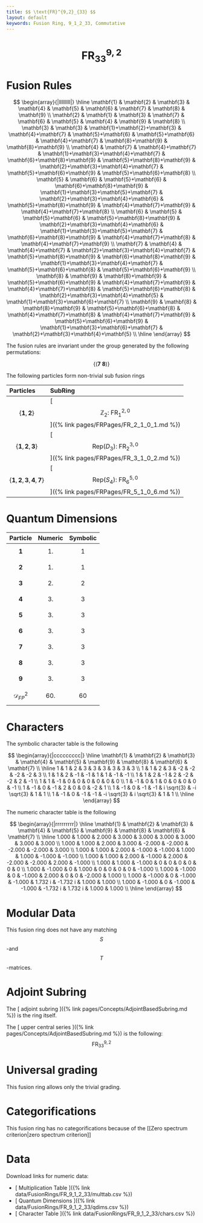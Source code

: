 ```yaml
---
title: $$ \text{FR}^{9,2}_{33} $$
layout: default
keywords: Fusion Ring, 9_1_2_33, Commutative
---
```

# $$ \text{FR}^{9,2}_{33} $$


# Fusion Rules

$$
\begin{array}{|lllllllll|}
\hline
 \mathbf{1} & \mathbf{2} & \mathbf{3} & \mathbf{4} & \mathbf{5} & \mathbf{6} & \mathbf{7} & \mathbf{8} & \mathbf{9} \\
 \mathbf{2} & \mathbf{1} & \mathbf{3} & \mathbf{7} & \mathbf{6} & \mathbf{5} & \mathbf{4} & \mathbf{9} & \mathbf{8} \\
 \mathbf{3} & \mathbf{3} & \mathbf{1}+\mathbf{2}+\mathbf{3} & \mathbf{4}+\mathbf{7} & \mathbf{5}+\mathbf{6} & \mathbf{5}+\mathbf{6} & \mathbf{4}+\mathbf{7} & \mathbf{8}+\mathbf{9} & \mathbf{8}+\mathbf{9} \\
 \mathbf{4} & \mathbf{7} & \mathbf{4}+\mathbf{7} & \mathbf{1}+\mathbf{3}+\mathbf{4}+\mathbf{7} & \mathbf{6}+\mathbf{8}+\mathbf{9} & \mathbf{5}+\mathbf{8}+\mathbf{9} & \mathbf{2}+\mathbf{3}+\mathbf{4}+\mathbf{7} & \mathbf{5}+\mathbf{6}+\mathbf{9} & \mathbf{5}+\mathbf{6}+\mathbf{8} \\
 \mathbf{5} & \mathbf{6} & \mathbf{5}+\mathbf{6} & \mathbf{6}+\mathbf{8}+\mathbf{9} & \mathbf{1}+\mathbf{3}+\mathbf{5}+\mathbf{7} & \mathbf{2}+\mathbf{3}+\mathbf{4}+\mathbf{6} & \mathbf{5}+\mathbf{8}+\mathbf{9} & \mathbf{4}+\mathbf{7}+\mathbf{9} & \mathbf{4}+\mathbf{7}+\mathbf{8} \\
 \mathbf{6} & \mathbf{5} & \mathbf{5}+\mathbf{6} & \mathbf{5}+\mathbf{8}+\mathbf{9} & \mathbf{2}+\mathbf{3}+\mathbf{4}+\mathbf{6} & \mathbf{1}+\mathbf{3}+\mathbf{5}+\mathbf{7} & \mathbf{6}+\mathbf{8}+\mathbf{9} & \mathbf{4}+\mathbf{7}+\mathbf{8} & \mathbf{4}+\mathbf{7}+\mathbf{9} \\
 \mathbf{7} & \mathbf{4} & \mathbf{4}+\mathbf{7} & \mathbf{2}+\mathbf{3}+\mathbf{4}+\mathbf{7} & \mathbf{5}+\mathbf{8}+\mathbf{9} & \mathbf{6}+\mathbf{8}+\mathbf{9} & \mathbf{1}+\mathbf{3}+\mathbf{4}+\mathbf{7} & \mathbf{5}+\mathbf{6}+\mathbf{8} & \mathbf{5}+\mathbf{6}+\mathbf{9} \\
 \mathbf{8} & \mathbf{9} & \mathbf{8}+\mathbf{9} & \mathbf{5}+\mathbf{6}+\mathbf{9} & \mathbf{4}+\mathbf{7}+\mathbf{9} & \mathbf{4}+\mathbf{7}+\mathbf{8} & \mathbf{5}+\mathbf{6}+\mathbf{8} & \mathbf{2}+\mathbf{3}+\mathbf{4}+\mathbf{5} & \mathbf{1}+\mathbf{3}+\mathbf{6}+\mathbf{7} \\
 \mathbf{9} & \mathbf{8} & \mathbf{8}+\mathbf{9} & \mathbf{5}+\mathbf{6}+\mathbf{8} & \mathbf{4}+\mathbf{7}+\mathbf{8} & \mathbf{4}+\mathbf{7}+\mathbf{9} & \mathbf{5}+\mathbf{6}+\mathbf{9} & \mathbf{1}+\mathbf{3}+\mathbf{6}+\mathbf{7} & \mathbf{2}+\mathbf{3}+\mathbf{4}+\mathbf{5} \\
\hline
\end{array}
$$


The fusion rules are invariant under the group generated by the following permutations:

$$ \left\{(\mathbf{7} \ \mathbf{8})\right\} $$


The following particles form non-trivial sub fusion rings

| Particles | SubRing |
| :------ | :------ |
| $$ \{\mathbf{1},\mathbf{2}\} $$ | [ $$ \mathbb{Z}_2:\ \text{FR}^{2,0}_{1} $$ ]({% link pages/FRPages/FR_2_1_0_1.md %}) |
| $$ \{\mathbf{1},\mathbf{2},\mathbf{3}\} $$ | [ $$ \left.\text{Rep(}D_3\right):\ \text{FR}^{3,0}_{2} $$ ]({% link pages/FRPages/FR_3_1_0_2.md %}) |
| $$ \{\mathbf{1},\mathbf{2},\mathbf{3},\mathbf{4},\mathbf{7}\} $$ | [ $$ \left.\text{Rep(}S_4\right):\ \text{FR}^{5,0}_{6} $$ ]({% link pages/FRPages/FR_5_1_0_6.md %}) |


# Quantum Dimensions

| Particle | Numeric | Symbolic |
| :------ | :------ | :------ |
| $$ \mathbf{1} $$ | $$ 1. $$ | $$ 1 $$ |
| $$ \mathbf{2} $$ | $$ 1. $$ | $$ 1 $$ |
| $$ \mathbf{3} $$ | $$ 2. $$ | $$ 2 $$ |
| $$ \mathbf{4} $$ | $$ 3. $$ | $$ 3 $$ |
| $$ \mathbf{5} $$ | $$ 3. $$ | $$ 3 $$ |
| $$ \mathbf{6} $$ | $$ 3. $$ | $$ 3 $$ |
| $$ \mathbf{7} $$ | $$ 3. $$ | $$ 3 $$ |
| $$ \mathbf{8} $$ | $$ 3. $$ | $$ 3 $$ |
| $$ \mathbf{9} $$ | $$ 3. $$ | $$ 3 $$ |
| $$ \mathcal{D}_{FP}^2 $$ | $$ 60. $$ | $$ 60 $$ |

# Characters

The symbolic character table is the following

$$
\begin{array}{|ccccccccc|}
\hline
 \mathbf{1} & \mathbf{2} & \mathbf{3} & \mathbf{4} & \mathbf{5} & \mathbf{9} & \mathbf{8} & \mathbf{6} & \mathbf{7} \\
\hline
 1 & 1 & 2 & 3 & 3 & 3 & 3 & 3 & 3 \\
 1 & 1 & 2 & 3 & -2 & -2 & -2 & -2 & 3 \\
 1 & 1 & 2 & -1 & -1 & 1 & 1 & -1 & -1 \\
 1 & 1 & 2 & -1 & 2 & -2 & -2 & 2 & -1 \\
 1 & 1 & -1 & 0 & 0 & 0 & 0 & 0 & 0 \\
 1 & -1 & 0 & 1 & 0 & 0 & 0 & 0 & -1 \\
 1 & -1 & 0 & -1 & 2 & 0 & 0 & -2 & 1 \\
 1 & -1 & 0 & -1 & -1 & i \sqrt{3} & -i \sqrt{3} & 1 & 1 \\
 1 & -1 & 0 & -1 & -1 & -i \sqrt{3} & i \sqrt{3} & 1 & 1 \\
\hline
\end{array}
$$

The numeric character table is the following

$$
\begin{array}{|rrrrrrrrr|}
\hline
 \mathbf{1} & \mathbf{2} & \mathbf{3} & \mathbf{4} & \mathbf{5} & \mathbf{9} & \mathbf{8} & \mathbf{6} & \mathbf{7} \\
\hline
 1.000 & 1.000 & 2.000 & 3.000 & 3.000 & 3.000 & 3.000 & 3.000 & 3.000 \\
 1.000 & 1.000 & 2.000 & 3.000 & -2.000 & -2.000 & -2.000 & -2.000 & 3.000 \\
 1.000 & 1.000 & 2.000 & -1.000 & -1.000 & 1.000 & 1.000 & -1.000 & -1.000 \\
 1.000 & 1.000 & 2.000 & -1.000 & 2.000 & -2.000 & -2.000 & 2.000 & -1.000 \\
 1.000 & 1.000 & -1.000 & 0 & 0 & 0 & 0 & 0 & 0 \\
 1.000 & -1.000 & 0 & 1.000 & 0 & 0 & 0 & 0 & -1.000 \\
 1.000 & -1.000 & 0 & -1.000 & 2.000 & 0 & 0 & -2.000 & 1.000 \\
 1.000 & -1.000 & 0 & -1.000 & -1.000 & 1.732 i & -1.732 i & 1.000 & 1.000 \\
 1.000 & -1.000 & 0 & -1.000 & -1.000 & -1.732 i & 1.732 i & 1.000 & 1.000 \\
\hline
\end{array}
$$

# Modular Data

This fusion ring does not have any matching $$ S $$-and $$ T $$-matrices.

# Adjoint Subring

The [ adjoint subring ]({% link pages/Concepts/AdjointBasedSubring.md %}) is the ring itself.

The [ upper central series ]({% link pages/Concepts/AdjointBasedSubring.md %}) is the following:
$$ \text{FR}^{9,2}_{33} $$

# Universal grading

This fusion ring allows only the trivial grading.

# Categorifications

This fusion ring has no categorifications because of the [[Zero spectrum criterion|zero spectrum criterion]]

# Data

Download links for numeric data:

* [ Multiplication Table ]({% link data/FusionRings/FR_9_1_2_33/multtab.csv %})
* [ Quantum Dimensions ]({% link data/FusionRings/FR_9_1_2_33/qdims.csv %})
* [ Character Table ]({% link data/FusionRings/FR_9_1_2_33/chars.csv %})